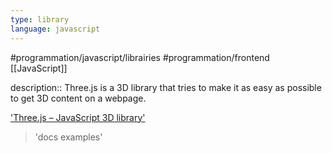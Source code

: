 ```yaml
---
type: library
language: javascript
---
```


#programmation/javascript/librairies 
#programmation/frontend 
[[JavaScript]]

description:: Three.js is a 3D library that tries to make it as easy as possible to get 3D content on a webpage.

['Three.js – JavaScript 3D library']('https://threejs.org')
> 'docs examples'
